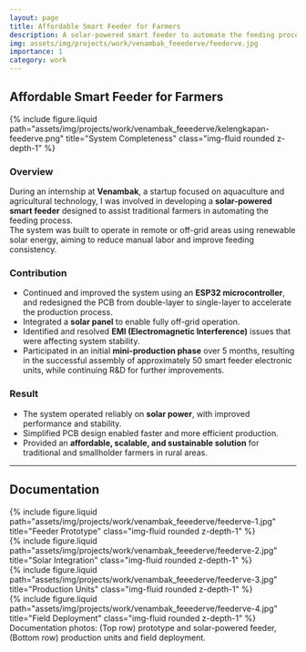 ```yaml
---
layout: page
title: Affordable Smart Feeder for Farmers
description: A solar-powered smart feeder to automate the feeding process for traditional farmers
img: assets/img/projects/work/venambak_feeederve/feederve.jpg
importance: 1
category: work
---
```


## Affordable Smart Feeder for Farmers

{% include figure.liquid path="assets/img/projects/work/venambak_feeederve/kelengkapan-feederve.png" title="System Completeness" class="img-fluid rounded z-depth-1" %}

### Overview
During an internship at **Venambak**, a startup focused on aquaculture and agricultural technology, I was involved in developing a **solar-powered smart feeder** designed to assist traditional farmers in automating the feeding process.  
The system was built to operate in remote or off-grid areas using renewable solar energy, aiming to reduce manual labor and improve feeding consistency.

### Contribution
- Continued and improved the system using an **ESP32 microcontroller**, and redesigned the PCB from double-layer to single-layer to accelerate the production process.  
- Integrated a **solar panel** to enable fully off-grid operation.  
- Identified and resolved **EMI (Electromagnetic Interference)** issues that were affecting system stability.  
- Participated in an initial **mini-production phase** over 5 months, resulting in the successful assembly of approximately 50 smart feeder electronic units, while continuing R&D for further improvements.  

### Result
- The system operated reliably on **solar power**, with improved performance and stability.  
- Simplified PCB design enabled faster and more efficient production.  
- Provided an **affordable, scalable, and sustainable solution** for traditional and smallholder farmers in rural areas.  

---

## Documentation

<div class="row">
  <div class="col-sm mt-3 mt-md-0">
    {% include figure.liquid path="assets/img/projects/work/venambak_feeederve/feederve-1.jpg" title="Feeder Prototype" class="img-fluid rounded z-depth-1" %}
  </div>
  <div class="col-sm mt-3 mt-md-0">
    {% include figure.liquid path="assets/img/projects/work/venambak_feeederve/feederve-2.jpg" title="Solar Integration" class="img-fluid rounded z-depth-1" %}
  </div>
</div>

<div class="row">
  <div class="col-sm mt-3 mt-md-0">
    {% include figure.liquid path="assets/img/projects/work/venambak_feeederve/feederve-3.jpg" title="Production Units" class="img-fluid rounded z-depth-1" %}
  </div>
  <div class="col-sm mt-3 mt-md-0">
    {% include figure.liquid path="assets/img/projects/work/venambak_feeederve/feederve-4.jpg" title="Field Deployment" class="img-fluid rounded z-depth-1" %}
  </div>
</div>

<div class="caption">
  Documentation photos: (Top row) prototype and solar-powered feeder, (Bottom row) production units and field deployment.
</div>
